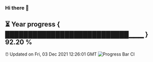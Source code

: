 ### Hi there 👋
⏳ Year progress { ███████████████████████████▁▁▁ } 92.20 %
---
⏰ Updated on Fri, 03 Dec 2021 12:26:01 GMT
![Progress Bar CI](https://github.com/liununu/liununu/workflows/Progress%20Bar%20CI/badge.svg)
